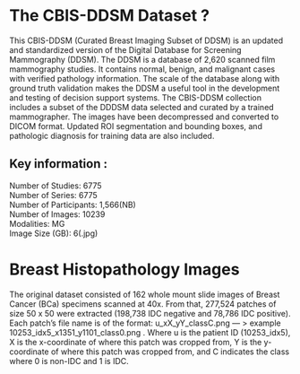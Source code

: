 # The CBIS-DDSM Dataset ? 
This CBIS-DDSM (Curated Breast Imaging Subset of DDSM) is an updated and standardized version of the Digital Database for Screening Mammography (DDSM). The DDSM is a database of 2,620 scanned film mammography studies. It contains normal, benign, and malignant cases with verified pathology information. The scale of the database along with ground truth validation makes the DDSM a useful tool in the development and testing of decision support systems. The CBIS-DDSM collection includes a subset of the DDDSM data selected and curated by a trained mammographer. The images have been decompressed and converted to DICOM format. Updated ROI segmentation and bounding boxes, and pathologic diagnosis for training data are also included.

## Key information :
Number of Studies: 6775 <br />
Number of Series: 6775 <br />
Number of Participants: 1,566(NB) <br />
Number of Images: 10239 <br />
Modalities: MG <br />
Image Size (GB): 6(.jpg)<br />

# Breast Histopathology Images
The original dataset consisted of 162 whole mount slide images of Breast Cancer (BCa) specimens scanned at 40x. From that, 277,524 patches of size 50 x 50 were extracted (198,738 IDC negative and 78,786 IDC positive). Each patch’s file name is of the format: u_xX_yY_classC.png — > example 10253_idx5_x1351_y1101_class0.png . Where u is the patient ID (10253_idx5), X is the x-coordinate of where this patch was cropped from, Y is the y-coordinate of where this patch was cropped from, and C indicates the class where 0 is non-IDC and 1 is IDC.
